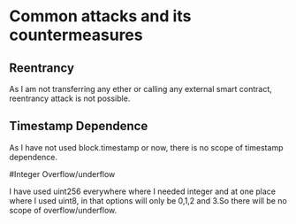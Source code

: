 # Common attacks and its countermeasures

## Reentrancy

As I am not transferring any ether or calling any external smart contract, reentrancy attack is not possible.

## Timestamp Dependence

As I have not used block.timestamp or now, there is no scope of timestamp dependence.


#Integer Overflow/underflow

I have used uint256 everywhere where I needed integer and at one place where I used uint8, in that options will only be 0,1,2 and 3.So there will be no scope of overflow/underflow.